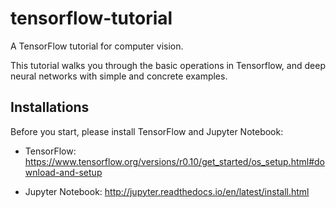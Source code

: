 # tensorflow-tutorial

A TensorFlow tutorial for computer vision.

This tutorial walks you through the basic operations in Tensorflow, and deep neural networks with simple and concrete examples.

## Installations

Before you start, please install TensorFlow and Jupyter Notebook:

- TensorFlow: https://www.tensorflow.org/versions/r0.10/get_started/os_setup.html#download-and-setup

- Jupyter Notebook: http://jupyter.readthedocs.io/en/latest/install.html

